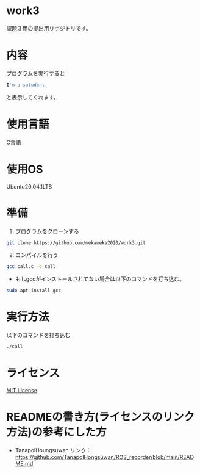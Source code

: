 # work3
課題３用の提出用リポジトリです。
# 内容
プログラムを実行すると
```sh
I'm a sutudent.
```
と表示してくれます。
# 使用言語
C言語
# 使用OS
Ubuntu20.04.1LTS

# 準備
1. プログラムをクローンする
```sh
git clone https://github.com/mekameka2020/work3.git
```
2. コンパイルを行う
```sh
gcc call.c -o call
```
- もしgccがインストールされてない場合は以下のコマンドを打ち込む。
```sh
sudo apt install gcc
```
# 実行方法
以下のコマンドを打ち込む
```sh
./call
```

# ライセンス
[MIT License](https://github.com/mekameka2020/work3/blob/main/LICENSE)

# READMEの書き方(ライセンスのリンク方法)の参考にした方
- TanapolHoungsuwan
リンク：https://github.com/TanapolHongsuwan/ROS_recorder/blob/main/README.md
